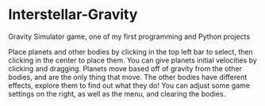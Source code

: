 # Interstellar-Gravity
Gravity Simulator game, one of my first programming and Python projects

Place planets and other bodies by clicking in the top left bar to select, then clicking in the center to place them.
You can give planets initial velocities by clicking and dragging.
Planets move based off of gravity from the other bodies, and are the only thing that move.
The other bodies have different effects, explore them to find out what they do!
You can adjust some game settings on the right, as well as the menu, and clearing the bodies.
